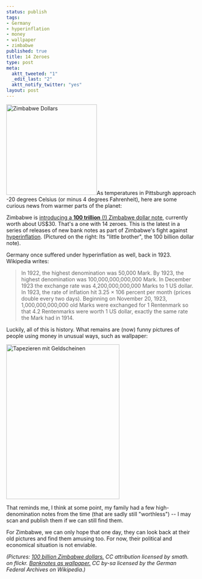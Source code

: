 ```yaml
--- 
status: publish
tags: 
- Germany
- hyperinflation
- money
- wallpaper
- zimbabwe
published: true
title: 14 Zeroes
type: post
meta: 
  aktt_tweeted: "1"
  _edit_last: "2"
  aktt_notify_twitter: "yes"
layout: post
---
```

<img src="http://fredericiana.com/wp-content/uploads/2009/01/zimbabwe-dollars.jpg" alt="Zimbabwe Dollars" title="Zimbabwe Dollars" width="240" height="240" class="alignright size-full wp-image-1943" />As temperatures in Pittsburgh approach -20 degrees Celsius (or minus 4 degrees Fahrenheit), here are some curious news from warmer parts of the planet:

Zimbabwe is <a href="http://news.bbc.co.uk/2/hi/africa/7832601.stm">introducing a <strong>100 trillion</strong> (!) Zimbabwe dollar note</a>, currently worth about US$30. That's a one with 14 zeroes. This is the latest in a series of releases of new bank notes as part of Zimbabwe's fight against <a href="http://en.wikipedia.org/wiki/Hyperinflation">hyperinflation</a>. (Pictured on the right: Its "little brother", the 100 billion dollar note).

Germany once suffered under hyperinflation as well, back in 1923. Wikipedia writes:

<blockquote>In 1922, the highest denomination was 50,000 Mark. By 1923, the highest denomination was 100,000,000,000,000 Mark. In December 1923 the exchange rate was 4,200,000,000,000 Marks to 1 US dollar. In 1923, the rate of inflation hit 3.25 × 106 percent per month (prices double every two days). Beginning on November 20, 1923, 1,000,000,000,000 old Marks were exchanged for 1 Rentenmark so that 4.2 Rentenmarks were worth 1 US dollar, exactly the same rate the Mark had in 1914.</blockquote>

Luckily, all of this is history. What remains are (now) funny pictures of people using money in unusual ways, such as wallpaper:

<img src="http://fredericiana.com/wp-content/uploads/2009/01/tapezieren-mit-geldscheinen.jpg" alt="Tapezieren mit Geldscheinen" title="Tapezieren mit Geldscheinen" width="300" height="410" class="size-full wp-image-1944" />

That reminds me, I think at some point, my family had a few high-denomination notes from the time (that are sadly still "worthless") -- I may scan and publish them if we can still find them.

For Zimbabwe, we can only hope that one day, they can look back at their old pictures and find them amusing too. For now, their political and economical situation is not enviable.

<em>(Pictures: <a href="http://flickr.com/photos/spam/2919697996/">100 billion Zimbabwe dollars.</a> CC attribution licensed by smath. on flickr. <a href="http://commons.wikimedia.org/wiki/File:Bundesarchiv_Bild_102-00104,_Inflation,_Tapezieren_mit_Geldscheinen.jpg">Banknotes as wallpaper.</a> CC by-sa licensed by the German Federal Archives on Wikipedia.)</em>
